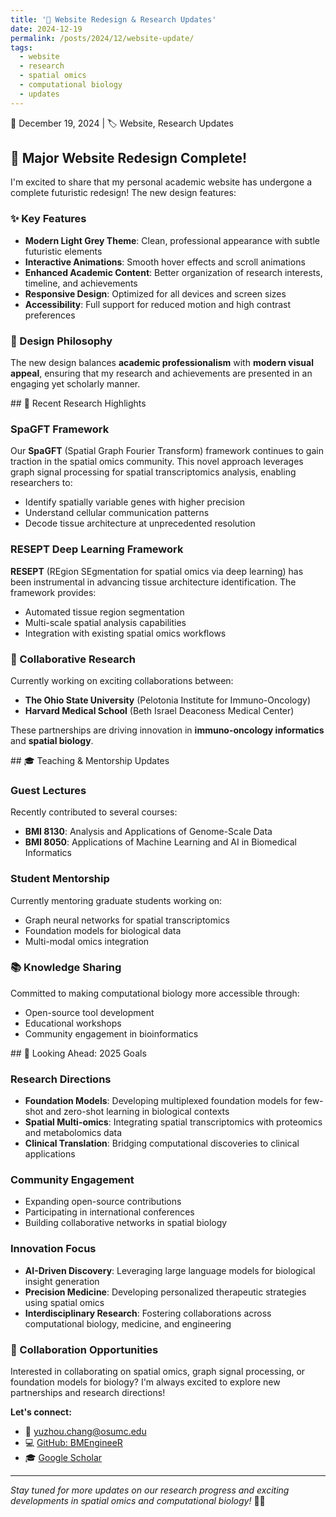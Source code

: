 ```yaml
---
title: '🚀 Website Redesign & Research Updates'
date: 2024-12-19
permalink: /posts/2024/12/website-update/
tags:
  - website
  - research
  - spatial omics
  - computational biology
  - updates
---
```


<div class="blog-post-card">
  <div class="blog-post-meta">
    📅 December 19, 2024 | 🏷️ Website, Research Updates
  </div>

  ## 🎨 Major Website Redesign Complete!

  I'm excited to share that my personal academic website has undergone a complete futuristic redesign! The new design features:

  ### ✨ Key Features
  - **Modern Light Grey Theme**: Clean, professional appearance with subtle futuristic elements
  - **Interactive Animations**: Smooth hover effects and scroll animations
  - **Enhanced Academic Content**: Better organization of research interests, timeline, and achievements
  - **Responsive Design**: Optimized for all devices and screen sizes
  - **Accessibility**: Full support for reduced motion and high contrast preferences

  ### 🎯 Design Philosophy
  The new design balances **academic professionalism** with **modern visual appeal**, ensuring that my research and achievements are presented in an engaging yet scholarly manner.
</div>

<div class="blog-post-card">
  ## 🔬 Recent Research Highlights

  ### SpaGFT Framework
  Our **SpaGFT** (Spatial Graph Fourier Transform) framework continues to gain traction in the spatial omics community. This novel approach leverages graph signal processing for spatial transcriptomics analysis, enabling researchers to:
  - Identify spatially variable genes with higher precision
  - Understand cellular communication patterns
  - Decode tissue architecture at unprecedented resolution

  ### RESEPT Deep Learning Framework
  **RESEPT** (REgion SEgmentation for spatial omics via deep learning) has been instrumental in advancing tissue architecture identification. The framework provides:
  - Automated tissue region segmentation
  - Multi-scale spatial analysis capabilities
  - Integration with existing spatial omics workflows

  ### 🤝 Collaborative Research
  Currently working on exciting collaborations between:
  - **The Ohio State University** (Pelotonia Institute for Immuno-Oncology)
  - **Harvard Medical School** (Beth Israel Deaconess Medical Center)
  
  These partnerships are driving innovation in **immuno-oncology informatics** and **spatial biology**.
</div>

<div class="blog-post-card">
  ## 🎓 Teaching & Mentorship Updates

  ### Guest Lectures
  Recently contributed to several courses:
  - **BMI 8130**: Analysis and Applications of Genome-Scale Data
  - **BMI 8050**: Applications of Machine Learning and AI in Biomedical Informatics

  ### Student Mentorship
  Currently mentoring graduate students working on:
  - Graph neural networks for spatial transcriptomics
  - Foundation models for biological data
  - Multi-modal omics integration

  ### 📚 Knowledge Sharing
  Committed to making computational biology more accessible through:
  - Open-source tool development
  - Educational workshops
  - Community engagement in bioinformatics
</div>

<div class="blog-post-card">
  ## 🌟 Looking Ahead: 2025 Goals

  ### Research Directions
  - **Foundation Models**: Developing multiplexed foundation models for few-shot and zero-shot learning in biological contexts
  - **Spatial Multi-omics**: Integrating spatial transcriptomics with proteomics and metabolomics data
  - **Clinical Translation**: Bridging computational discoveries to clinical applications

  ### Community Engagement
  - Expanding open-source contributions
  - Participating in international conferences
  - Building collaborative networks in spatial biology

  ### Innovation Focus
  - **AI-Driven Discovery**: Leveraging large language models for biological insight generation
  - **Precision Medicine**: Developing personalized therapeutic strategies using spatial omics
  - **Interdisciplinary Research**: Fostering collaborations across computational biology, medicine, and engineering
</div>

<div class="collaboration-cta">
  <h3>🤝 Collaboration Opportunities</h3>
  <p>Interested in collaborating on spatial omics, graph signal processing, or foundation models for biology? I'm always excited to explore new partnerships and research directions!</p>
  
  <p><strong>Let's connect:</strong></p>
  <ul>
    <li>📧 <a href="mailto:yuzhou.chang@osumc.edu" class="neon-link">yuzhou.chang@osumc.edu</a></li>
    <li>💻 <a href="https://github.com/BMEngineeR" class="neon-link">GitHub: BMEngineeR</a></li>
    <li>🎓 <a href="https://scholar.google.com/citations?user=yi3ClTQAAAAJ&hl=en" class="neon-link">Google Scholar</a></li>
  </ul>
</div>

---

*Stay tuned for more updates on our research progress and exciting developments in spatial omics and computational biology!* 🧬✨